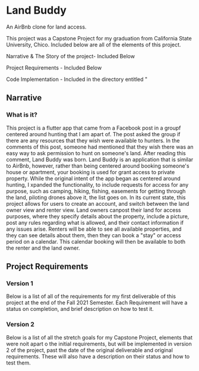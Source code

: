 # Land Buddy

An AirBnb clone for land access.

This project was a Capstone Project for my graduation from California State University, Chico. Included below are all of the elements of this project.

Narrative & The Story of the project- Included Below

Project Requirements - Included Below

Code Implementation - Included in the directory entitled "

## Narrative

### What is it?

  This project is a flutter app that came from a Facebook post in a groupf centered around hunting that I am apart of. The post asked the group if there are any resources that they wish were available to hunters. In the comments of this post, someone had mentioned that they wish there was an easy way to ask permission to hunt on someone's land. After reading this comment, Land Buddy was born. Land Buddy is an application that is similar to AirBnb, however, rather than being centered around booking someone's house or apartment, your booking is used for grant access to private property. While the original intent of the app began as centered around hunting, I xpanded the functionality, to include requests for access for any purpose, such as camping, hiking, fishing, easements for getting through the land, piloting drones above it, the list goes on. In its current state, this project allows for users to create an account, and switch between the land owner view and renter view. Land owners canpost their land for access purposes, where they specify details about the property, include a picture, post any rules regarding what is allowed, and their contact information if any issues arise. Renters will be able to see all available properties, and they can see details about them, then they can book a "stay" or access period on a calendar. This calendar booking will then be available to both the renter and the land owner.
  
  
## Project Requirements

### Version 1
Below is a list of all of the requirements for my first deliverable of this project at the end of the Fall 2021 Semester. Each Requirement will have a status on completion, and brief description on how to test it.


### Version 2
Below is a list of all the stretch goals for my Capstone Project, elements that were noit apart o the initial requirements, but will be implemented in version 2 of the project, past the date of the original deliverable and original requirements. These will also have a description on their status and how to test them.

